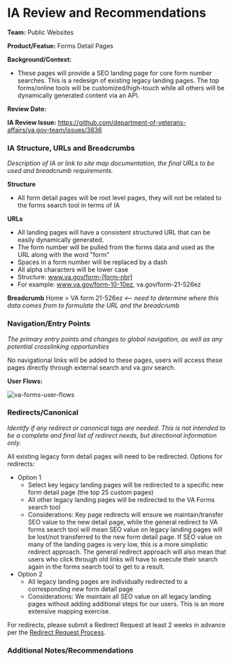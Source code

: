 # IA Review and Recommendations

**Team:** Public Websites

**Product/Featue:** Forms Detail Pages

**Background/Context:**
- These pages will provide a SEO landing page for core form number searches.  This is a redesign of existing legacy landing pages. The top forms/online tools will be customized/high-touch while all others will be dynamically generated content via an API. 

**Review Date:** 

**IA Review Issue:** https://github.com/department-of-veterans-affairs/va.gov-team/issues/3836

### IA Structure, URLs and Breadcrumbs <br>
*Description of IA or link to site map documentation, the final URLs to be used and breadcrumb requirements.*

**Structure**
- All form detail pages will be root level pages, they will not be related to the forms search tool in terms of IA


**URLs**
- All landing pages will have a consistent structured URL that can be easily dynamically generated. 
- The form number will be pulled from the forms data and used as the URL along with the word "form"
- Spaces in a form number will be replaced by a dash
- All alpha characters will be lower case
- Structure: www.va.gov/form-[form-nbr]
- For example: www.va.gov/form-10-10ez,  va.gov/form-21-526ez

**Breadcrumb** 
Home > VA form 21-526ez *<-- need to determine where this data comes from to formulate the URL and the breadcrumb*


### Navigation/Entry Points <br>
*The primary entry points and changes to global navigation, as well as any potential crosslinking opportunities*

No navigational links will be added to these pages, users will access these pages directly through external search and va.gov search.

**User Flows:**  

![va-forms-user-flows](https://user-images.githubusercontent.com/20994159/73305106-155ab500-41df-11ea-9edc-88d63c940399.png)

### Redirects/Canonical <br>
*Identify if any redirect or canonical tags are needed.  This is not intended to be a complete and final list of redirect needs, but directional information only.*  

All existing legacy form detail pages will need to be redirected. 
Options for redirects:
- Option 1
  - Select key legacy landing pages will be redirected to a specific new form detail page (the top 25 custom pages)
  - All other legacy landing pages will be redirected to the VA Forms search tool
  - Considerations: Key page redirects will ensure we maintain/transfer SEO value to the new detail page, while the general redirect to VA forms search tool will mean SEO value on legacy landing pages will be lost/not transferred to the new form detail page.  If SEO value on many of the landing pages is very low, this is a more simplistic redirect approach. The general redirect approach will also mean that users who click through old links will have to execute their search again in the forms search tool to get to a result. 
- Option 2
  - All legacy landing pages are individually redirected to a corresponding new form detail page
  - Considerations: We maintain all SEO value on all legacy landing pages without adding additional steps for our users. This is an more extensive mapping exercise. 
  
  
For redirects, please submit a Redirect Request at least 2 weeks in advance per the [Redirect Request Process](https://github.com/department-of-veterans-affairs/va.gov-team/blob/master/platform/information-architecture/request-redirect.md).


### Additional Notes/Recommendations
